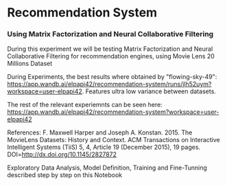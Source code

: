 # Recommendation System
### Using Matrix Factorization and Neural Collaborative Filtering

During this experiment we will be testing Matrix Factorization and Neural Collaborative Filtering for recommendation engines, using Movie Lens 20 Millions Dataset

During Experiments, the best results where obtained by "flowing-sky-49": https://app.wandb.ai/elpapi42/recommendation-system/runs/jlh52uym?workspace=user-elpapi42. Features ultra low variance between datasets.

The rest of the relevant experiemnts can be seen here: https://app.wandb.ai/elpapi42/recommendation-system?workspace=user-elpapi42

References:
F. Maxwell Harper and Joseph A. Konstan. 2015. The MovieLens Datasets: History and Context. ACM Transactions on Interactive Intelligent Systems (TiiS) 5, 4, Article 19 (December 2015), 19 pages. DOI=<http://dx.doi.org/10.1145/2827872>

Exploratory Data Analysis, Model Definition, Training and Fine-Tunning described step by step on this Notebook
